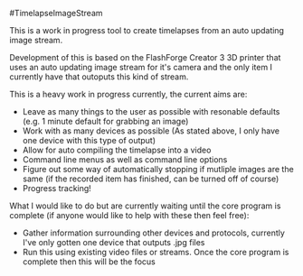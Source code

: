 #TimelapseImageStream

This is a work in progress tool to create timelapses from an auto updating image stream.

Development of this is based on the FlashForge Creator 3 3D printer that uses an auto updating image stream for it's camera and the only item I currently have that outoputs this kind of stream.

This is a heavy work in progress currently, the current aims are:  
- Leave as many things to the user as possible with resonable defaults (e.g. 1 minute default for grabbing an image)
- Work with as many devices as possible (As stated above, I only have one device with this type of output)
- Allow for auto compiling the timelapse into a video
- Command line menus as well as command line options 
- Figure out some way of automatically stopping if mutliple images are the same (if the recorded item has finished, can be turned off of course)
- Progress tracking!

What I would like to do but are currently waiting until the core program is complete (if anyone would like to help with these then feel free):  
- Gather information surrounding other devices and protocols, currently I've only gotten one device that outputs .jpg files
- Run this using existing video files or streams. Once the core program is complete then this will be the focus